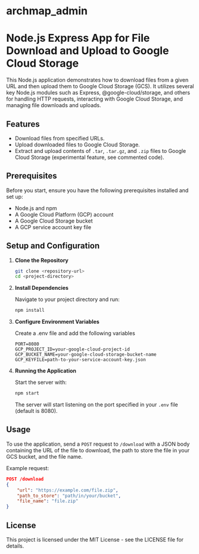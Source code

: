 # archmap_admin

# Node.js Express App for File Download and Upload to Google Cloud Storage

This Node.js application demonstrates how to download files from a given URL and then upload them to Google Cloud Storage (GCS). It utilizes several key Node.js modules such as Express, @google-cloud/storage, and others for handling HTTP requests, interacting with Google Cloud Storage, and managing file downloads and uploads.

## Features

- Download files from specified URLs.
- Upload downloaded files to Google Cloud Storage.
- Extract and upload contents of `.tar`, `.tar.gz`, and `.zip` files to Google Cloud Storage (experimental feature, see commented code).

## Prerequisites

Before you start, ensure you have the following prerequisites installed and set up:

- Node.js and npm
- A Google Cloud Platform (GCP) account
- A Google Cloud Storage bucket
- A GCP service account key file

## Setup and Configuration

1. **Clone the Repository**

   ```bash
   git clone <repository-url>
   cd <project-directory>
   ```

2. **Install Dependencies**

   Navigate to your project directory and run:

   ```bash
   npm install
   ```

3. **Configure Environment Variables**

   Create a .env file and add the following variables

   ```
   PORT=8080
   GCP_PROJECT_ID=your-google-cloud-project-id
   GCP_BUCKET_NAME=your-google-cloud-storage-bucket-name
   GCP_KEYFILE=path-to-your-service-account-key.json
   ```

4. **Running the Application**

   Start the server with:

   ```bash
   npm start
   ```

   The server will start listening on the port specified in your `.env` file (default is 8080).

## Usage

To use the application, send a `POST` request to `/download` with a JSON body containing the URL of the file to download, the path to store the file in your GCS bucket, and the file name.

Example request:

```json
POST /download
{
    "url": "https://example.com/file.zip",
    "path_to_store": "path/in/your/bucket",
    "file_name": "file.zip"
}
```

## License

This project is licensed under the MIT License - see the LICENSE file for details.
